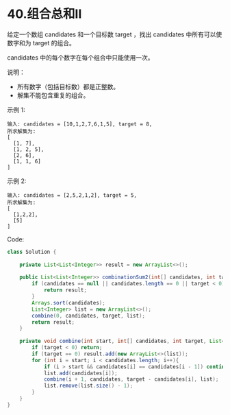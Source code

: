 
# 40.组合总和II
给定一个数组 candidates 和一个目标数 target ，找出 candidates 中所有可以使数字和为 target 的组合。

candidates 中的每个数字在每个组合中只能使用一次。

说明：

* 所有数字（包括目标数）都是正整数。
* 解集不能包含重复的组合。 

示例 1:
```
输入: candidates = [10,1,2,7,6,1,5], target = 8,
所求解集为:
[
  [1, 7],
  [1, 2, 5],
  [2, 6],
  [1, 1, 6]
]
```
示例 2:
```
输入: candidates = [2,5,2,1,2], target = 5,
所求解集为:
[
  [1,2,2],
  [5]
]
```
Code:
```java
class Solution {
    
    private List<List<Integer>> result = new ArrayList<>();
    
    public List<List<Integer>> combinationSum2(int[] candidates, int target) {
        if (candidates == null || candidates.length == 0 || target < 0){
            return result;
        }
        Arrays.sort(candidates);
        List<Integer> list = new ArrayList<>();
        combine(0, candidates, target, list);
        return result;
    }
    
    private void combine(int start, int[] candidates, int target, List<Integer> list){
        if (target < 0) return;
        if (target == 0) result.add(new ArrayList<>(list));
        for (int i = start; i < candidates.length; i++){
            if (i > start && candidates[i] == candidates[i - 1]) continue;
            list.add(candidates[i]);
            combine(i + 1, candidates, target - candidates[i], list);
            list.remove(list.size() - 1);
        }
    }
}
```
